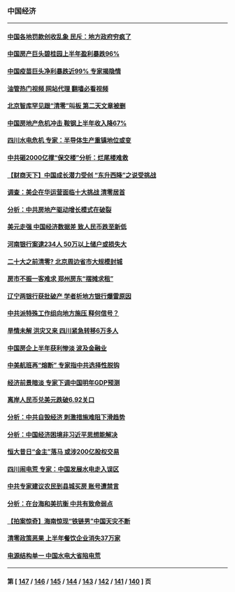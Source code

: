 ### 中国经济
---
#### [中国各地罚款创收乱象 民斥：地方政府穷疯了](../../pages/ncid283/n13813735.md?08310045) 
#### [中国房产巨头碧桂园上半年盈利暴跌96%](../../pages/ncid283/n13813700.md?08310045) 
#### [中国疫苗巨头净利暴跌近99% 专家揭隐情](../../pages/ncid283/n13813638.md?08310045) 
#### [油管热门视频 网站代理 翻墙必看视频](http://209.222.30.114:81/youtube.html?08310045)
#### [北京智库罕见跟“清零”叫板 第二天文章被删](../../pages/ncid283/n13813675.md?08310045) 
#### [中国房地产危机冲击 鞍钢上半年收入降67%](../../pages/ncid283/n13813496.md?08310045) 
#### [四川水电危机 专家：半导体生产重镇地位或变](../../pages/ncid283/n13813508.md?08310045) 
#### [中共砸2000亿撑“保交楼”分析：烂尾楼难救](../../pages/ncid283/n13813231.md?08310045) 
#### [【财商天下】中国成长潜力受创 “东升西降”之说受挑战](../../pages/ncid283/n13813278.md?08310045) 
#### [调查：美企在华运营面临十大挑战 清零居首](../../pages/ncid283/n13813244.md?08310045) 
#### [分析：中共房地产驱动增长模式在破裂](../../pages/ncid283/n13813258.md?08310045) 
#### [美元走强 中国经济数据差 致人民币跌至新低](../../pages/ncid283/n13813194.md?08310045) 
#### [河南银行案逮234人 50万以上储户或损失大](../../pages/ncid283/n13813193.md?08310045) 
#### [二十大之前清零? 北京周边省市大规模封城](../../pages/ncid283/n13813098.md?08310045) 
#### [房市不振一客难求 郑州房东“摆摊求租”](../../pages/ncid283/n13813026.md?08310045) 
#### [辽宁两银行获批破产 学者析地方银行爆雷原因](../../pages/ncid283/n13812334.md?08310045) 
#### [中共派特殊工作组向地方施压 释何信号？](../../pages/ncid283/n13812843.md?08310045) 
#### [旱情未解 洪灾又来 四川紧急转移6万多人](../../pages/ncid283/n13812986.md?08310045) 
#### [中国房企上半年获利惨淡 波及金融业](../../pages/ncid283/n13812896.md?08310045) 
#### [中美航班再“熔断” 专家指中共选择性脱钩](../../pages/ncid283/n13812797.md?08310045) 
#### [经济前景暗淡 专家下调中国明年GDP预测](../../pages/ncid283/n13812679.md?08310045) 
#### [离岸人民币兑美元跌破6.92关口](../../pages/ncid283/n13812648.md?08310045) 
#### [分析：中共自毁经济 刺激措施难阻下滑趋势](../../pages/ncid283/n13812279.md?08310045) 
#### [分析：中国经济困境非习近平思想能解决](../../pages/ncid283/n13809357.md?08310045) 
#### [恒大昔日“金主”落马 或涉200亿股权交易](../../pages/ncid283/n13812044.md?08310045) 
#### [四川闹电荒 专家：中国发展水电走入误区](../../pages/ncid283/n13810968.md?08310045) 
#### [中共专家建议农民到县城买房 账号遭禁言](../../pages/ncid283/n13811665.md?08310045) 
#### [分析：在台海和美抗衡 中共有致命弱点](../../pages/ncid283/n13807798.md?08310045) 
#### [【拍案惊奇】海南惊现“铁链男”中国天灾不断](../../pages/ncid283/n13810847.md?08310045) 
#### [清零政策恶果 上半年餐饮企业消失37万家](../../pages/ncid283/n13811634.md?08310045) 
#### [电源结构单一 中国水电大省陷电荒](../../pages/ncid283/n13811628.md?08310045) 

---
#### 第 [ [147](./147.md?08310045) / [146](./146.md?08310045) / [145](./145.md?08310045) / [144](./144.md?08310045) / [143](./143.md?08310045) / [142](./142.md?08310045) / [141](./141.md?08310045) / [140](./140.md?08310045) ] 页
